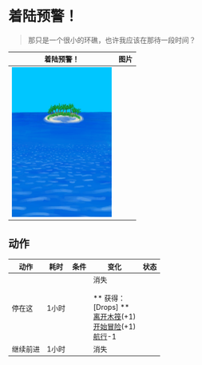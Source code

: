 # 着陆预警！  
> 那只是一个很小的环礁，也许我应该在那待一段时间？  
  
  着陆预警！  |   图片   
 ----  |  ----:   
   |  <img decoding="async" src="Sprite/Atoll.png" href="a.md" style="max-width:300px;max-height:300px;">   
  
## 动作  
动作  |  耗时  |  条件  |  变化  |  状态  
----  |  ----  |  ----  |  ----  |  ----  
停在这<br>  |  1小时  |    |  消失<br><br>** 获得： **<br>** [Drops] **<br>  [离开木筏](RaftExitAtoll.md)(+1)<br>  [开始冒险](Start_RaftAtoll.md)(+1)<br>[航行](Sailed.md)-1<br>  |    
继续前进<br>  |  1小时  |    |  消失  |    

